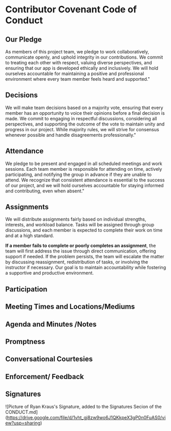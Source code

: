 
# Contributor Covenant Code of Conduct


## Our Pledge

As members of this project team, we pledge to work collaboratively, communicate openly, and uphold integrity in our contributions. We commit to treating each other with respect, valuing diverse perspectives, and ensuring that our app is developed ethically and inclusively. We will hold ourselves accountable for maintaining a positive and professional environment where every team member feels heard and supported."

## Decisions

We will make team decisions based on a majority vote, ensuring that every member has an opportunity to voice their opinions before a final decision is made. We commit to engaging in respectful discussions, considering all perspectives, and supporting the outcome of the vote to maintain unity and progress in our project. While majority rules, we will strive for consensus whenever possible and handle disagreements professionally."

## Attendance 

We pledge to be present and engaged in all scheduled meetings and work sessions. Each team member is responsible for attending on time, actively participating, and notifying the group in advance if they are unable to attend. We recognize that consistent attendance is essential to the success of our project, and we will hold ourselves accountable for staying informed and contributing, even when absent."

## Assignments 

We will distribute assignments fairly based on individual strengths, interests, and workload balance. Tasks will be assigned through group discussions, and each member is expected to complete their work on time and at a high standard.

**If a member fails to complete or poorly completes an assignment**, the team will first address the issue through direct communication, offering support if needed. If the problem persists, the team will escalate the matter by discussing reassignment, redistribution of tasks, or involving the instructor if necessary. Our goal is to maintain accountability while fostering a supportive and productive environment.

## Participation 

## Meeting Times and Locations/Mediums

## Agenda and Minutes /Notes

## Promptness 

## Conversational Courtesies

## Enforcement/ Feedback

## Signatures
![Picture of Ryan Kraus's Signature, added to the Signatures Secion of the CONDUCT.md]
(https://drive.google.com/file/d/1vht_gj8zw9wo6J1QKkpeX3gP0n0FuAS0/view?usp=sharing)
